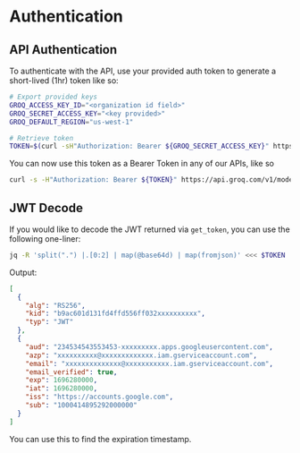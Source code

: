 # Authentication

## API Authentication

To authenticate with the API, use your provided auth token to generate a short-lived (1hr) token like so:

```bash
# Export provided keys
GROQ_ACCESS_KEY_ID="<organization id field>"
GROQ_SECRET_ACCESS_KEY="<key provided>"
GROQ_DEFAULT_REGION="us-west-1"

# Retrieve token
TOKEN=$(curl -sH"Authorization: Bearer ${GROQ_SECRET_ACCESS_KEY}" https://api.groq.com/v1/auth/get_token | jq -r ".access_token")
```

You can now use this token as a Bearer Token in any of our APIs, like so

```bash
curl -s -H"Authorization: Bearer ${TOKEN}" https://api.groq.com/v1/model_manager/models | jq
```

## JWT Decode

If you would like to decode the JWT returned via `get_token`, you can use the following one-liner:

```bash
jq -R 'split(".") |.[0:2] | map(@base64d) | map(fromjson)' <<< $TOKEN
```

Output:

```json
[
  {
    "alg": "RS256",
    "kid": "b9ac601d131fd4ffd556ff032xxxxxxxxxx",
    "typ": "JWT"
  },
  {
    "aud": "234534543553453-xxxxxxxxx.apps.googleusercontent.com",
    "azp": "xxxxxxxxxx@xxxxxxxxxxxxx.iam.gserviceaccount.com",
    "email": "xxxxxxxxxxxxxx@xxxxxxxxxxx.iam.gserviceaccount.com",
    "email_verified": true,
    "exp": 1696280000,
    "iat": 1696280000,
    "iss": "https://accounts.google.com",
    "sub": "1000414895292000000"
  }
]
```

You can use this to find the expiration timestamp.
